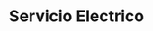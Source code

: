 ---
title: "Servicio Electrico"
url: /bogota-d-c/servicio-electrico/
shop: piezas de automóviles
---